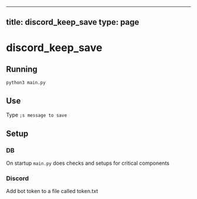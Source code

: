 
---
title: discord_keep_save
type: page
---
# discord_keep_save

## Running
`python3 main.py`

## Use
Type `;s message to save`

## Setup
### DB
On startup `main.py` does checks and setups for critical components

### Discord
Add bot token to a file called token.txt

